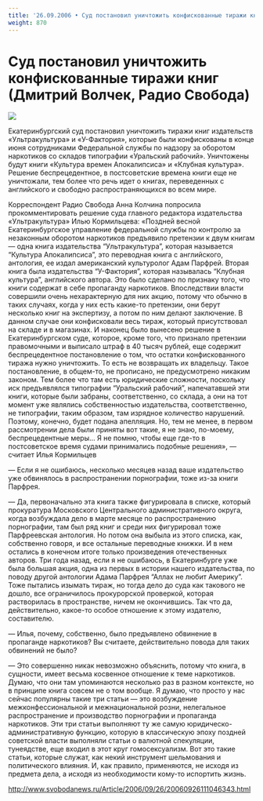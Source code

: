 ```yaml
---
title: '26.09.2006 • Суд постановил уничтожить конфискованные тиражи книг'
weight: 870
---
```


# Суд постановил уничтожить конфискованные тиражи книг (Дмитрий Волчек, Радио Свобода)

![](/img/book_fire.jpg)

Екатеринбургский суд постановил уничтожить тиражи книг издательств «Ультракультура» и «У-Фактория», которые были конфискованы в конце июня сотрудниками Федеральной службы по надзору за оборотом наркотиков со складов типографии «Уральский рабочий». Уничтожены будут книги «Культура времен Апокалипсиса» и «Клубная культура». Решение беспрецедентное, в постсоветские времена книги еще не уничтожали, тем более что речь идет о книгах, переведенных с английского и свободно распространяющихся во всем мире.

Корреспондент Радио Свобода Анна Колчина попросила прокомментировать решение суда главного редактора издательства «Ультракультура» Илью Кормильцева: «Поздней весной Екатеринбургское управление федеральной службы по контролю за незаконным оборотом наркотиков предъявило претензии к двум книгам — одна книга издательства “Ультракультура”, которая называется “Культура Апокалипсиса”, это переводная книга с английского, антология, ее издал американский культуролог Адам Парфрей. Вторая книга была издательства “У-Фактория”, которая называлась “Клубная культура”, английского автора. Это было сделано по признаку того, что книги содержат в себе пропаганду наркотиков. Впоследствии власти совершили очень нехарактерную для них акцию, потому что обычно в таких случаях, когда у них есть какие-то претензии, они берут несколько книг на экспертизу, а потом по ним делают заключение. В данном случае они конфисковали весь тираж, который присутствовал на складе и в магазинах. И наконец было вынесено решение в Екатеринбургском суде, которое, кроме того, что признало претензии правомочными и выписало штраф в 40 тысяч рублей, еще содержит беспрецедентное постановление о том, что остатки конфискованного тиража нужно уничтожить. То есть не возвращать их владельцу. Такое постановление, в общем-то, не прописано, не предусмотрено никаким законом. Тем более что там есть юридические сложности, поскольку иск предъявлялся типографии “Уральский рабочий”, напечатавшей эти книги, которые были забраны, соответственно, со склада, а они на тот момент уже являлись собственностью издательства, соответственно, не типографии, таким образом, там изрядное количество нарушений. Поэтому, конечно, будет подана апелляция. Но, тем не менее, в первом рассмотрении дела были приняты вот такие, я не знаю, по-моему, беспрецедентные меры... Я не помню, чтобы еще где-то в постсоветское время судами принимались подобные решения», — считает Илья Кормильцев

— Если я не ошибаюсь, несколько месяцев назад ваше издательство уже обвинялось в распространении порнографии, тоже из-за книги Парфрея.

— Да, первоначально эта книга также фигурировала в списке, который прокуратура Московского Центрального административного округа, когда возбуждала дело в марте месяце по распространению порнографии, там был ряд книг и среди них фигурировал тоже Парфреевская антология. Но потом она выбыла из этого списка, как, собственно говоря, и все остальные переводные книжки. И в нем остались в конечном итоге только произведения отечественных авторов. Три года назад, если я не ошибаюсь, в Екатеринбурге уже была большая акция, одна из первых в истории нашего издательства, по поводу другой антологии Адама Парфрея “Аллах не любит Америку”. Тоже пытались изымать тираж, но тогда дело до суда как такового не дошло, все ограничилось прокурорской проверкой, которая растворилась в пространстве, ничем не окончившись. Так что да, действительно, какое-то особое отношение к этому издателю, составителю.

— Илья, почему, собственно, было предъявлено обвинение в пропаганде наркотиков? Вы считаете, действительно повода для таких обвинений не было?

— Это совершенно никак невозможно объяснить, потому что книга, в сущности, имеет весьма косвенное отношение к теме наркотиков. Думаю, что они там упоминаются несколько раз в разном контексте, но в принципе книга совсем не о том вообще. Я думаю, что просто у нас сейчас популярны такие три статьи — это возбуждение межконфессиональной и межнациональной розни, нелегальное распространение и производство порнографии и пропаганда наркотиков. Эти три статьи выполняют ту же самую юридическо-административную функцию, которую в классическую эпоху поздней советской власти выполняли статьи о валютной спекуляции, тунеядстве, еще входил в этот круг гомосексуализм. Вот это такие статьи, которые служат, как некий инструмент шельмования и политического влияния. И, как правило, применяются, не исходя из предмета дела, а исходя из необходимости кому-то испортить жизнь.

http://www.svobodanews.ru/Article/2006/09/26/20060926111046343.html